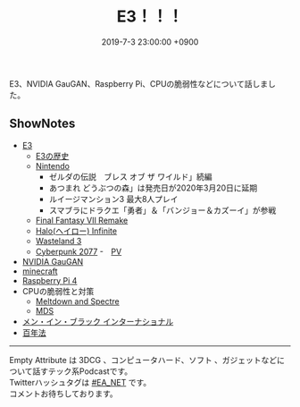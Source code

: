 ﻿---
actor_ids:
  - kou
  - hikaru
audio_file_path: /audio/12.mp3
audio_file_size: 32
date: 2019-7-3 23:00:00 +0900
description: E3、NVIDIA GauGAN、Raspberry Pi、CPUの脆弱性などについて話しました
duration: "69:50"
layout: article
title: 12. E3！！！
---

E3、NVIDIA GauGAN、Raspberry Pi、CPUの脆弱性などについて話しました。

## ShowNotes

- [E3](https://www.e3expo.com/show)
    - [E3の歴史](https://jp.ign.com/e3/14220/feature/e323)
    - [Nintendo](https://e3.nintendo.com/)
        - ゼルダの伝説　ブレス オブ ザ ワイルド」続編
        - あつまれ どうぶつの森」は発売日が2020年3月20日に延期
        - ルイージマンション3 最大8人プレイ
        - スマブラにドラクエ「勇者」＆「バンジョー＆カズーイ」が参戦
    - [Final Fantasy VII Remake](https://www.jp.square-enix.com/ffvii_remake/)
    - [Halo(ヘイロー) Infinite](https://www.xbox.com/ja-JP/games/halo-infinite)
    - [Wasteland 3](https://www.gamespark.jp/article/2019/05/15/89673.html)
    - [Cyberpunk 2077](https://www.cyberpunk.net/jp/ja/pre-order)
        -　[PV](https://www.youtube.com/watch?v=LembwKDo1Dk) 
- [NVIDIA GauGAN](http://3.16.206.30/)
- [minecraft](https://www.minecraft.net/ja-jp/)
- [Raspberry Pi 4](https://www.raspberrypi.org/products/)
- CPUの脆弱性と対策
    - [Meltdown and Spectre](https://meltdownattack.com/)
    - [MDS](https://www.intel.com/content/www/us/en/architecture-and-technology/mds.html)
- [メン・イン・ブラック インターナショナル](http://www.meninblack.jp/)
- [百年法](https://www.amazon.co.jp/dp/B00UWRCUMM/)

---

Empty Attribute は 3DCG 、コンピュータハード、ソフト 、ガジェットなどについて話すテック系Podcastです。  
Twitterハッシュタグは [#EA_NET](https://twitter.com/intent/tweet?hashtags=EA_Net) です。  
コメントお待ちしております。